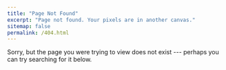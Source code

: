 ```yaml
---
title: "Page Not Found"
excerpt: "Page not found. Your pixels are in another canvas."
sitemap: false
permalink: /404.html
---
```

Sorry, but the page you were trying to view does not exist --- perhaps you can try searching for it below.
<script type="text/javascript">
  var GOOG_FIXURL_LANG = 'en';
  var GOOG_FIXURL_SITE = '{{ site.url }}'
</script>
<script type="text/javascript"
  src="//linkhelp.clients.google.com/tbproxy/lh/wm/fixurl.js">
</script>